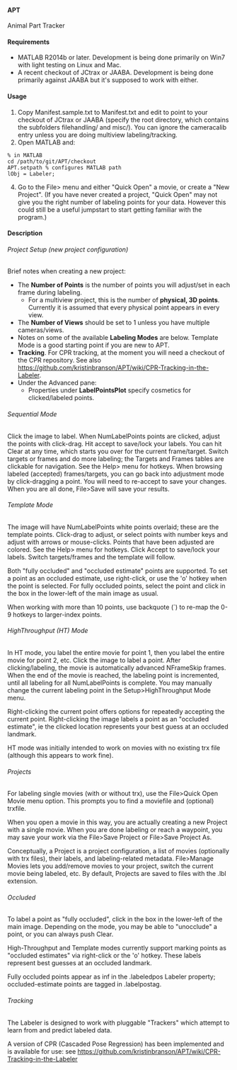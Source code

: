 #### APT
Animal Part Tracker

#### Requirements
* MATLAB R2014b or later. Development is being done primarily on Win7 with light testing on Linux and Mac.
* A recent checkout of JCtrax or JAABA. Development is being done primarily against JAABA but it's supposed to work with either.

#### Usage
1. Copy Manifest.sample.txt to Manifest.txt and edit to point to your checkout of JCtrax or JAABA (specify the root directory, which contains the subfolders filehandling/ and misc/). You can ignore the cameracalib entry unless you are doing multiview labeling/tracking.
2. Open MATLAB and:
```
% in MATLAB
cd /path/to/git/APT/checkout
APT.setpath % configures MATLAB path
lObj = Labeler;
```
4. Go to the File> menu and either "Quick Open" a movie, or create a "New Project". (If you have never created a project, "Quick Open" may not give you the right number of labeling points for your data. However this could still be a useful jumpstart to start getting familiar with the program.)

#### Description

###### Project Setup (new project configuration)
Brief notes when creating a new project:

* The **Number of Points** is the number of points you will adjust/set in each frame during labeling.
  * For a multiview project, this is the number of **physical, 3D points**. Currently it is assumed that every physical point appears in every view.
* The **Number of Views** should be set to 1 unless you have multiple cameras/views.
* Notes on some of the available **Labeling Modes** are below. Template Mode is a good starting point if you are new to APT.
* **Tracking**. For CPR tracking, at the moment you will need a checkout of the CPR repository. See also https://github.com/kristinbranson/APT/wiki/CPR-Tracking-in-the-Labeler.
* Under the Advanced pane:
  * Properties under **LabelPointsPlot** specify cosmetics for clicked/labeled points.

###### Sequential Mode
Click the image to label. When NumLabelPoints points are clicked, adjust the points with click-drag. Hit accept to save/lock your labels. You can hit Clear at any time, which starts you over for the current frame/target. Switch targets or frames and do more labeling; the Targets and Frames tables are clickable for navigation. See the Help> menu for hotkeys. When browsing labeled (accepted) frames/targets, you can go back into adjustment mode by click-dragging a point. You will need to re-accept to save your changes. When you are all done, File>Save will save your results.

###### Template Mode
The image will have NumLabelPoints white points overlaid; these are the template points. Click-drag to adjust, or select points with number keys and adjust with arrows or mouse-clicks. Points that have been adjusted are colored. See the Help> menu for hotkeys. Click Accept to save/lock your labels. Switch targets/frames and the template will follow.

Both "fully occluded" and "occluded estimate" points are supported. To set a point as an occluded estimate, use right-click, or use the 'o' hotkey when the point is selected. For fully occluded points, select the point and click in the box in the lower-left of the main image as usual.

When working with more than 10 points, use backquote (`) to re-map the 0-9 hotkeys to larger-index points.

###### HighThroughput (HT) Mode
In HT mode, you label the entire movie for point 1, then you label the entire movie for point 2, etc. Click the image to label a point. After clicking/labeling, the movie is automatically advanced NFrameSkip frames. When the end of the movie is reached, the labeling point is incremented, until all labeling for all NumLabelPoints is complete. You may manually change the current labeling point in the Setup>HighThroughput Mode menu.

Right-clicking the current point offers options for repeatedly accepting the current point. Right-clicking the image labels a point as an "occluded estimate", ie the clicked location represents your best guess at an occluded landmark. 

HT mode was initially intended to work on movies with no existing trx file (although this appears to work fine).

###### Projects
For labeling single movies (with or without trx), use the File>Quick Open Movie menu option. This prompts you to find a moviefile and (optional) trxfile.

When you open a movie in this way, you are actually creating a new Project with a single movie. When you are done labeling or reach a waypoint, you may save your work via the File>Save Project or File>Save Project As.

Conceptually, a Project is a project configuration, a list of movies (optionally with trx files), their labels, and labeling-related metadata. File>Manage Movies lets you add/remove movies to your project, switch the current movie being labeled, etc. By default, Projects are saved to files with the .lbl extension.

###### Occluded
To label a point as "fully occluded", click in the box in the lower-left of the main image. Depending on the mode, you may be able to "unocclude" a point, or you can always push Clear.

High-Throughput and Template modes currently support marking points as "occluded estimates" via right-click or the 'o' hotkey. These labels represent best guesses at an occluded landmark.

Fully occluded points appear as inf in the .labeledpos Labeler property; occluded-estimate points are tagged in .labelpostag.

###### Tracking

The Labeler is designed to work with pluggable "Trackers" which attempt to learn from and predict labeled data.

A version of CPR (Cascaded Pose Regression) has been implemented and is available for use: see
https://github.com/kristinbranson/APT/wiki/CPR-Tracking-in-the-Labeler
